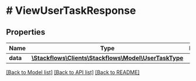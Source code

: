 # # ViewUserTaskResponse

## Properties

Name | Type | Description | Notes
------------ | ------------- | ------------- | -------------
**data** | [**\Stackflows\Clients\Stackflows\Model\UserTaskType**](UserTaskType.md) |  | [optional]

[[Back to Model list]](../../README.md#models) [[Back to API list]](../../README.md#endpoints) [[Back to README]](../../README.md)
